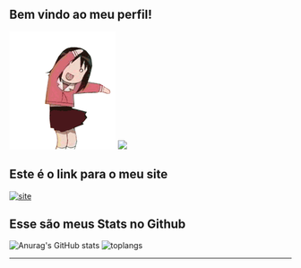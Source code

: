 ## Bem vindo ao meu perfil!
![](https://github.com/joao-the-carvalho/joao-the-carvalho/blob/main/gifs/osaiki.gif)
![](https://github.com/joao-the-carvalho/joao-the-carvalho/blob/main/gifs/rubiks.webp)
## Este é o link para o meu site
[![site](https://img.shields.io/website?label=IndestructibleComic&style=website-up-down-green-red&url=https://joao-the-carvalho.github.io/Indestructiblesite/)](https://joao-the-carvalho.github.io/Indestructiblesite/)

## Esse são meus Stats no Github
![Anurag's GitHub stats](https://github-readme-stats.vercel.app/api?username=joao-the-carvalho&show_icons=true&theme=tokyonight)
![toplangs](https://github-readme-stats.vercel.app/api/top-langs/?username=joao-the-carvalho&theme=tokyonight)
<hr>


